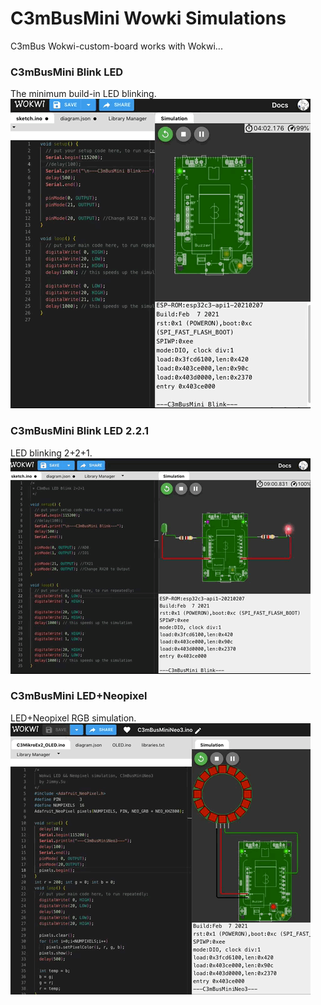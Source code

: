 # C3mBusMini Wowki Simulations
  C3mBus Wokwi-custom-board works with Wokwi...
<br>

### C3mBusMini Blink LED 
The minimum build-in LED blinking.<br>
 <img src="Wokwi.C3mBus.Blink.gif">

### C3mBusMini Blink LED 2.2.1
LED blinking 2+2+1.<br>
 <img src="WokwiC3mBusBlink2.2.1.gif">

### C3mBusMini LED+Neopixel
LED+Neopixel RGB simulation.<br>
 <img src="WokwiC3mBusMiniNeo3.gif">
